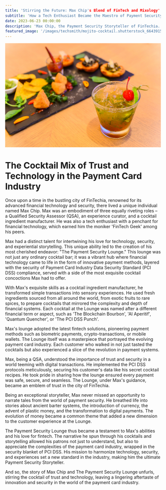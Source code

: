 ```yaml
---
title: 'Stirring the Future: Max Chip's Blend of FinTech and Mixology'
subtitle: 'How a Tech Enthusiast Became the Maestro of Payment Security and Cocktail Connoisseurship in FinTechia'
date: 2023-06-23 00:00:00
description: 'Max Chip, the Payment Security Storyteller of FinTechia.'
featured_image: '/images/techsmith/mojito-cocktail.shutterstock_664391506.jpg'
---
```


![](/images/techsmith/mojito-cocktail.shutterstock_664391506.jpg)

# The Cocktail Mix of Trust and Technology in the Payment Card Industry

Once upon a time in the bustling city of FinTechia, renowned for its advanced financial technology and security, there lived a unique individual named Max Chip. Max was an embodiment of three equally riveting roles – a Qualified Security Assessor (QSA), an experience curator, and a cocktail ingredient manufacturer. He was also a tech enthusiast with a penchant for financial technology, which earned him the moniker 'FinTech Geek' among his peers. 

Max had a distinct talent for intertwining his love for technology, security, and experiential storytelling. This unique ability led to the creation of his most cherished endeavor: "The Payment Security Lounge." This lounge was not just any ordinary cocktail bar; it was a vibrant hub where financial technology came to life in the form of innovative payment methods, layered with the security of Payment Card Industry Data Security Standard (PCI DSS) compliance, served with a side of the most exquisite cocktail concoctions Max had to offer.

With Max's exquisite skills as a cocktail ingredient manufacturer, he transformed simple transactions into sensory experiences. He used fresh ingredients sourced from all around the world, from exotic fruits to rare spices, to prepare cocktails that mirrored the complexity and depth of financial systems. Each cocktail at the Lounge was named after a different financial term or aspect, such as 'The Blockchain Bourbon', 'AI Aperitif', 'Quantum Quencher', or 'The PCI DSS Punch'.

Max's lounge adopted the latest fintech solutions, pioneering payment methods such as biometric payments, crypto-transactions, or mobile wallets. The Lounge itself was a masterpiece that portrayed the evolving payment card industry. Each customer who walked in not just tasted the cocktails but also experienced a slice of the revolution in payment systems.

Max, being a QSA, understood the importance of trust and security in a world teeming with digital transactions. He implemented the PCI DSS protocols meticulously, securing his customer's data like his secret cocktail recipes. He took pride in sharing how the lounge ensured every payment was safe, secure, and seamless. The Lounge, under Max's guidance, became an emblem of trust in the city of FinTechia.

Being an exceptional storyteller, Max never missed an opportunity to narrate tales from the world of payment security. He breathed life into stories about ancient barter systems, the introduction of currency, the advent of plastic money, and the transformation to digital payments. The evolution of money became a common theme that added a new dimension to the customer experience at the Lounge.

The Payment Security Lounge thus became a testament to Max's abilities and his love for fintech. The narrative he spun through his cocktails and storytelling allowed his patrons not just to understand, but also to appreciate the complexities of the payment card industry, wrapped in the security blanket of PCI DSS. His mission to harmonize technology, security, and experiences set a new standard in the industry, making him the ultimate Payment Security Storyteller.

And so, the story of Max Chip and The Payment Security Lounge unfurls, stirring the cocktail of trust and technology, leaving a lingering aftertaste of innovation and security in the world of the payment card industry.
